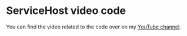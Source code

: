 # ServiceHost video code

You can find the video related to the code over on my [YouTube channel](https://www.youtube.com/watch?v=vknRxN4-sdo).
